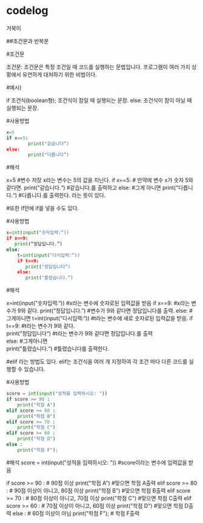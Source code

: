 # codelog
거북이

##조건문과 반복문

#조건문

조건문: 조건문은 특정 조건일 때 코드를 실행하는 문법입니다. 프로그램이 여러 가지 상황에서 유연하게 대처하기 위한 비법이다.

#예시)

if 조건식(boolean형);
   	조건식이 참일 때 실행되는 문장.
  else:
 	조건식이 참이 아닐 때 실행되는 문장.


#사용방법
```python
x=5
if x==5:
    	print("같습니다“)
else:
    	print("다릅니다“)
```

#해석

x=5    	#변수 저장 x라는 변수는 5의 값을 지닌다.
if x==5:  	# 만약에 변수 x가 숫자 5와 같다면.
   	 print("같습니다.“) #같습니다.를 출력하고
else:  	#그게 아니면
    	print("다릅니다.“)  #다릅니다.를 출력한다.
라는 뜻이 있다.

#또한 if안에 if를 넣을 수도 있다.

#사용방법
```python
x=int(input("숫자입력:“))
if x==9:
   print(“정답입니다.”)
else:
    t=int(input("다시입력:“))
    if t==9:
       print("정답입니다“)
    else:
       print("틀렸습니다.“)
 ```
#해석

x=int(input("숫자입력:“))        	#x라는 변수에 숫자로된 입력값을 받음
if x==9:                	 #x라는 변수가 9와 같다.
	print(“정답입니다.”)          	 #변수가 9와 같다면 정답입니다를 출력.
else:		 #그게아니면
	t=int(input("다시입력:“))		#t라는 변수에 새로 숫자로된 입력값을 받음.
if t==9:		#t라는 변수가 9와 같다.       
       print("정답입니다“)    	#t라는 변수가 9와 같다면 정답입니다.를 출력  
   else:  #그게아니면       
       print("틀렸습니다.“)	 #틀렸습니다를 출력한다.

#elif 라는 방법도 있다. elif는 조건식을 여러 개 지정하여 각 조건 마다 다른 코드를 실행할 수 있습니다.

#사용방법

```python
score = int(input("성적을 입력하시오: "))
if score >= 90 : 
	print("학점 A")
elif score >= 80 : 
	print("학점 B")
elif score >= 70 : 
	print("학점 C")
elif score >= 60 : 
	print("학점 D")
else : 
	print("학점 F");
  ```

#해석
score = int(input("성적을 입력하시오: "))  #score이라는 변수에 입력값을 받음

if score >= 90 : 			# 90점 이상
	print("학점 A")			#맞으면 학점 A출력
elif score >= 80 : 			# 90점 이상이 아니고, 80점 이상
	print("학점 B")			#맞으면 학점 B출력
elif score >= 70 :			# 80점 이상이 아니고, 70점 이상
	print("학점 C")			#맞으면 학점 C출력
elif score >= 60 : 			# 70점 이상이 아니고, 60점 이상
	print("학점 D")			#맞으면 학점 D출력
else : 					# 60점 이상이 아님
	print("학점 F");			# 학점 F출력
